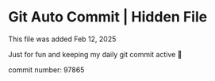 # Git Auto Commit | Hidden File

This file was added Feb 12, 2025

Just for fun and keeping my daily git commit active 🤪

commit number: 97865
